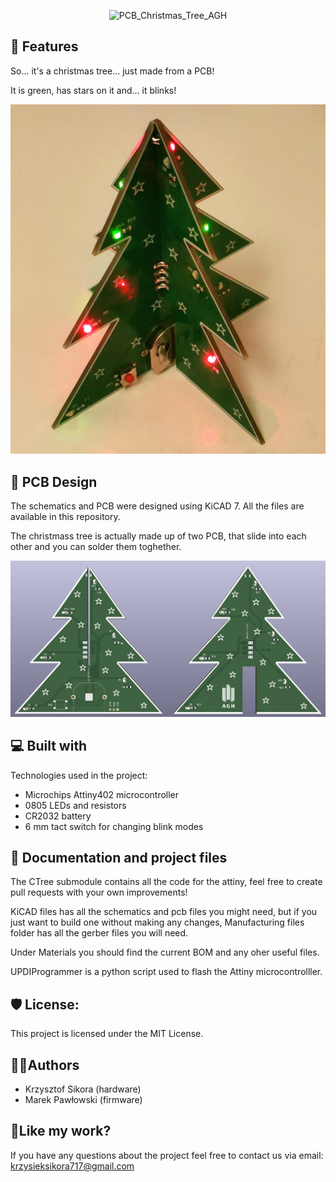 <p align="center"><img src="https://socialify.git.ci/KNEAGHUST/PCB_Christmas_Tree_AGH/image?description=1&name=1&pattern=Circuit+Board&theme=Dark" alt="PCB_Christmas_Tree_AGH" width="640" height="320" /></p>

<h2>🧐 Features</h2>

So... it's a christmas tree... just made from a PCB!

It is green, has stars on it and... it blinks!

![ctree photo](/Materials/ctree_image.JPG)


<h2>💾 PCB Design</h2>

The schematics and PCB were designed using KiCAD 7. All the files are available in this repository.

The christmass tree is actually made up of two PCB, that slide into each other and you can solder them toghether.

![PCB](/Materials/pcb_image.png)


<h2>💻 Built with</h2>

Technologies used in the project:

*  Microchips Attiny402 microcontroller
*  0805 LEDs and resistors
*  CR2032 battery
*  6 mm tact switch for changing blink modes

<h2>📖 Documentation and project files </h2>

The CTree submodule contains all the code for the attiny, feel free to create pull requests with your own improvements!

KiCAD files has all the schematics and pcb files you might need, but if you just want to build one without making any changes,
Manufacturing files folder has all the gerber files you will need.

Under Materials you should find the current BOM and any oher useful files.

UPDIProgrammer is a python script used to flash the Attiny microcontrolller.

<h2>🛡️ License:</h2>

This project is licensed under the MIT License.


<h2> 🙋‍♂️Authors </h2>

- Krzysztof Sikora (hardware)
- Marek Pawłowski (firmware)

<h2>💖Like my work?</h2>

If you have any questions about the project feel free to contact us via email: krzysieksikora717@gmail.com